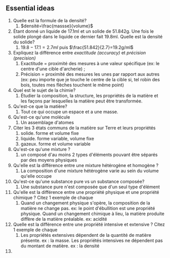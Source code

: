 ## Essential ideas

1. Quelle est la formule de la densité?
	1.  $densité=\frac{massse}{volume}$
2. Étant donné un liquide de 17.1ml et un solide de 51.842g. Une fois le solide plongé dans le liquide ce dernier fait 19.8ml. Quelle est la densité du solide?
	1. $19.8-17.1 = 2.7ml$ puis $\frac{51.842}{2.7}=19.2g/ml$
3. Expliquez la différence entre *exactitude (accuracy)* et *précision (precision)*
	1. Exactitude = proximité des mesures à une valeur spécifique (ex: le centre d'une cible d'archerie) ;
	2. Précision = proximité des mesures les unes par rapport aux autres (ex: peu importe que je touche le centre de la cible si, tel robin des bois, toutes mes flèches touchent le même point)
4. Quel est le sujet de la chimie?
	1. Étudier la composition, la structure, les propriétés de la matière et les façons par lesquelles la matière peut être transformée.
5. Qu'est-ce que la matière?
	1. Tout ce qui occupe un espace et a une masse.
6. Qu'est-ce qu'une molécule
	1. Un assemblage d'atomes
7. Citer les 3 états communs de la matière sur Terre et leurs propriétés
	1. solide. forme et volume fixe
	2. liquide. forme variable, volume fixe
	3. gazeux. forme et volume variable
8. Qu'est-ce qu'une mixture ?
	1. un composé d'au moins 2 types d'éléments pouvant être séparés par des moyens physiques
9. Qu'elle est la différence entre une mixture hétérogène et homogène ?
	1. La composition d'une mixture hétérogène varie au sein du volume qu'elle occupe
10. Qu'est-ce qu'une substance pure vs un substance composée?
	1. Une substance pure n'est composée que d'un seul type d'élément
11. Qu'elle est la différence entre une propriété physique et une propriété chimique ? Citez 1 exemple de chaque
	1. Quand un changement physique s'opère, la composition de la matière ne change pas. ex: le point d'ébullition est une propriété physique. Quand un changement chimique à lieu, la matière produite diffère de la matière préalable. ex: acidité
12. Quelle est la différence entre une propriété intensive et extensive ? Citez 1 exemple de chaque
	1. Les propriétés extensives dépendent de la quantité de matière présente. ex : la masse. Les propriétés intensives ne dépendent pas du montant de matière. ex : la densité
13. 
